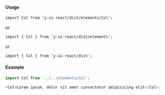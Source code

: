 #### Usage

```markdown
import Col from 'y-ui-react/dist/elements/Col';
```

or

```markdown
import { Col } from 'y-ui-react/dist/elements';
```

or

```markdown
import { Col } from 'y-ui-react/dist';
```

#### Example

```js
import Col from '../../elements/Col';

<Col>Lorem ipsum, dolor sit amet consectetur adipisicing elit</Col>;
```
